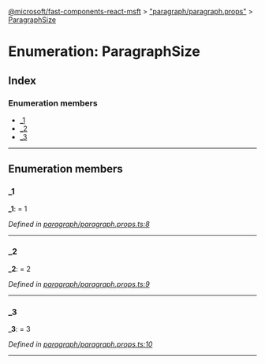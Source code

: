 [@microsoft/fast-components-react-msft](../README.md) > ["paragraph/paragraph.props"](../modules/_paragraph_paragraph_props_.md) > [ParagraphSize](../enums/_paragraph_paragraph_props_.paragraphsize.md)

# Enumeration: ParagraphSize

## Index

### Enumeration members

* [_1](_paragraph_paragraph_props_.paragraphsize.md#_1)
* [_2](_paragraph_paragraph_props_.paragraphsize.md#_2)
* [_3](_paragraph_paragraph_props_.paragraphsize.md#_3)

---

## Enumeration members

<a id="_1"></a>

###  _1

**_1**:  = 1

*Defined in [paragraph/paragraph.props.ts:8](https://github.com/Microsoft/fast-dna/blob/164dd3ca/packages/fast-components-react-msft/src/paragraph/paragraph.props.ts#L8)*

___
<a id="_2"></a>

###  _2

**_2**:  = 2

*Defined in [paragraph/paragraph.props.ts:9](https://github.com/Microsoft/fast-dna/blob/164dd3ca/packages/fast-components-react-msft/src/paragraph/paragraph.props.ts#L9)*

___
<a id="_3"></a>

###  _3

**_3**:  = 3

*Defined in [paragraph/paragraph.props.ts:10](https://github.com/Microsoft/fast-dna/blob/164dd3ca/packages/fast-components-react-msft/src/paragraph/paragraph.props.ts#L10)*

___

